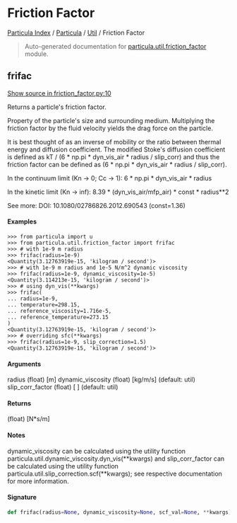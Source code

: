 # Friction Factor

[Particula Index](../../README.md#particula-index) / [Particula](../index.md#particula) / [Util](./index.md#util) / Friction Factor

> Auto-generated documentation for [particula.util.friction_factor](../../../../particula/util/friction_factor.py) module.

## frifac

[Show source in friction_factor.py:10](../../../../particula/util/friction_factor.py#L10)

Returns a particle's friction factor.

Property of the particle's size and surrounding medium.
Multiplying the friction factor by the fluid velocity
yields the drag force on the particle.

It is best thought of as an inverse of mobility or
the ratio between thermal energy and diffusion coefficient.
The modified Stoke's diffusion coefficient is defined as
kT / (6 * np.pi * dyn_vis_air * radius / slip_corr)
and thus the friction factor can be defined as
(6 * np.pi * dyn_vis_air * radius / slip_corr).

In the continuum limit (Kn -> 0; Cc -> 1):
    6 * np.pi * dyn_vis_air * radius

In the kinetic limit (Kn -> inf):
    8.39 * (dyn_vis_air/mfp_air) * const * radius**2

See more: DOI: 10.1080/02786826.2012.690543 (const=1.36)

#### Examples

```
>>> from particula import u
>>> from particula.util.friction_factor import frifac
>>> # with 1e-9 m radius
>>> frifac(radius=1e-9)
<Quantity(3.12763919e-15, 'kilogram / second')>
>>> # with 1e-9 m radius and 1e-5 N/m^2 dynamic viscosity
>>> frifac(radius=1e-9, dynamic_viscosity=1e-5)
<Quantity(3.114213e-15, 'kilogram / second')>
>>> # using dyn_vis(**kwargs)
>>> frifac(
... radius=1e-9,
... temperature=298.15,
... reference_viscosity=1.716e-5,
... reference_temperature=273.15
)
<Quantity(3.12763919e-15, 'kilogram / second')>
>>> # overriding sfc(**kwargs)
>>> frifac(radius=1e-9, slip_correction=1.5)
<Quantity(3.12763919e-15, 'kilogram / second')>
```

#### Arguments

radius            (float) [m]
dynamic_viscosity (float) [kg/m/s]  (default: util)
slip_corr_factor  (float) [ ]       (default: util)

#### Returns

(float) [N*s/m]

#### Notes

dynamic_viscosity can be calculated using the utility
function particula.util.dynamic_viscosity.dyn_vis(**kwargs)
and slip_corr_factor can be calculated using the utility
function particula.util.slip_correction.scf(**kwargs);
see respective documentation for more information.

#### Signature

```python
def frifac(radius=None, dynamic_viscosity=None, scf_val=None, **kwargs): ...
```
